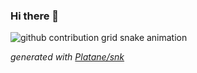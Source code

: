 ### Hi there 👋

![github contribution grid snake animation](https://raw.githubusercontent.com/yaperson/yaperson/output/github-contribution-grid-snake.svg)

_generated with [Platane/snk](https://github.com/Platane/snk)_

<!--
**yaperson/yaperson** is a ✨ _special_ ✨ repository because its `README.md` (this file) appears on your GitHub profile.
Here are some ideas to get you started:
- 🔭 I’m currently working on ...
- 🌱 I’m currently learning ...
- 👯 I’m looking to collaborate on ...
- 🤔 I’m looking for help with ...
- 💬 Ask me about ...
- 📫 How to reach me: ...
- 😄 Pronouns: ...
- ⚡ Fun fact: ...
-->